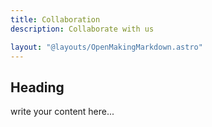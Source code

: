 ```yaml
---
title: Collaboration
description: Collaborate with us

layout: "@layouts/OpenMakingMarkdown.astro"
---
```


## Heading

write your content here...

